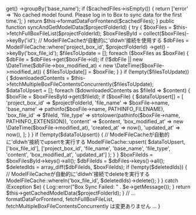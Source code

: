 <?php

namespace App\Models;

use App\Models\ModelFileCache; // 必ずインポートする
use Illuminate\Database\Eloquent\Model;
use Illuminate\Support\Facades\DB;
use Illuminate\Support\Facades\Log;
use GuzzleHttp\Client;
use GuzzleHttp\Pool;
use GuzzleHttp\Psr7\Request as GuzzleRequest;
use GuzzleHttp\HandlerStack;
use GuzzleHttp\Middleware;
use GuzzleHttp\Psr7\Response;
use Exception;

class DLDHWDataImportModel extends Model
{
    // ... 既存の getCategoryNameByElementId メソッドなど ...

    public function getCachedModelData($projectFolderId)
    {
        // ModelFileCacheが自動的に'dldwh'接続を使用する
        $cachedFiles = ModelFileCache::where('project_box_id', $projectFolderId)
                         ->get()
                         ->groupBy('base_name');

        if ($cachedFiles->isEmpty()) {
            return ['error' => 'No cached model found. Please log in to Box to sync data for the first time.'];
        }
        
        return $this->formatDataForFrontend($cachedFiles);
    }

    public function syncAndGetModelData($projectFolderId)
    {
        try {
            $boxFiles = $this->fetchFullBoxFileList($projectFolderId);
            $boxFilesById = collect($boxFiles)->keyBy('id');

            // ModelFileCacheが自動的に'dldwh'接続を使用する
            $dbFiles = ModelFileCache::where('project_box_id', $projectFolderId)
                         ->get()
                         ->keyBy('box_file_id');
            
            $filesToUpdate = [];
            foreach ($boxFiles as $boxFile) {
                $dbFile = $dbFiles->get($boxFile->id);
                if (!$dbFile || new \DateTime($dbFile->box_modified_at) < new \DateTime($boxFile->modified_at)) {
                    $filesToUpdate[] = $boxFile;
                }
            }
            
            if (!empty($filesToUpdate)) {
                $downloadedContents = $this->fetchMultipleBoxFileContentsConcurrently($filesToUpdate);

                $dataToUpsert = [];
                foreach ($downloadedContents as $fileId => $content) {
                    $boxFile = $boxFilesById->get($fileId);
                    if ($boxFile) {
                        $dataToUpsert[] = [
                            'project_box_id' => $projectFolderId,
                            'file_name' => $boxFile->name,
                            'base_name' => pathinfo($boxFile->name, PATHINFO_FILENAME),
                            'box_file_id' => $fileId,
                            'file_type' => strtolower(pathinfo($boxFile->name, PATHINFO_EXTENSION)),
                            'content' => $content,
                            'box_modified_at' => new \DateTime($boxFile->modified_at),
                            'created_at' => now(),
                            'updated_at' => now(),
                        ];
                    }
                }
                
                if (!empty($dataToUpsert)) {
                    // ModelFileCacheが自動的に'dldwh'接続でupsertを実行する
                    ModelFileCache::upsert(
                        $dataToUpsert,
                        ['box_file_id'],
                        ['project_box_id', 'file_name', 'base_name', 'file_type', 'content', 'box_modified_at', 'updated_at']
                    );
                }
            }
            
            $boxFileIds = $boxFilesById->keys()->all();
            $dbFileIds = $dbFiles->keys()->all();
            $deletedIds = array_diff($dbFileIds, $boxFileIds);
            if (!empty($deletedIds)) {
                // ModelFileCacheが自動的に'dldwh'接続でdeleteを実行する
                ModelFileCache::whereIn('box_file_id', $deletedIds)->delete();
            }

        } catch (Exception $e) {
            Log::error("Box Sync Failed: " . $e->getMessage());
        }
        
        return $this->getCachedModelData($projectFolderId);
    }
    
    // ... formatDataForFrontend, fetchFullBoxFileList, fetchMultipleBoxFileContentsConcurrently は変更ありません ...
}


<?php

namespace App.Models;

use Illuminate\Database\Eloquent\Model;

class ModelFileCache extends Model
{
    /**
     * このモデルが使用するデータベース接続名。
     *
     * @var string
     */
    protected $connection = 'dldwh'; // <-- この行を追加！

    /**
     * このモデルが関連付けられるテーブル名。
     *
     * @var string
     */
    protected $table = 'model_file_cache';

    /**
     * マスアサインメントから保護する属性。
     *
     * @var array
     */
    protected $guarded = ['id'];

    /**
     * モデルの日付として扱う属性。
     *
     * @var array
     */
    protected $dates = [
        'box_modified_at',
    ];
    
    /**
     * Eloquentのタイムスタンプを有効にする。
     *
     * @var bool
     */
    public $timestamps = true;
}




